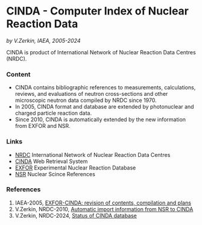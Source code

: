 # CINDA - Computer Index of Nuclear Reaction Data
_by V.Zerkin, IAEA, 2005-2024_

CINDA is product of International Network of Nuclear Reaction Data Centres (NRDC).

### Content

- CINDA contains bibliographic references to measurements, calculations, reviews, and evaluations 
of neutron cross-sections and other microscopic neutron data compiled by NRDC since 1970.
- In 2005, CINDA format and database are extended by photonuclear and charged particle reaction data.
- Since 2010, CINDA is automatically extended by the new information from EXFOR and NSR.

### Links

* [NRDC](https://nds.iaea.org/nrdc/) International Network of Nuclear Reaction Data Centres 
* [CINDA](https://nds.iaea.org/cinda/) Web Retrieval System 
* [EXFOR](https://nds.iaea.org/exfor/) Experimental Nuclear Reaction Database
* [NSR](https://www.nndc.bnl.gov/nsr/) Nuclear Scince References

### References

1. IAEA-2005, [EXFOR-CINDA: revision of contents, compilation and plans](https://nds.iaea.org/nrdc/nrdc_2005/working/wp2005-33.pdf)
2. V.Zerkin, NRDC-2010, [Automatic import information from NSR to CINDA](https://nds.iaea.org/nrdc/nrdc_2010/working/wp2010-22.pdf)
3. V.Zerkin, NRDC-2024, [Status of CINDA database](https://nds.iaea.org/nrdc/nrdc_2024/working/wp2024-14.pdf)
